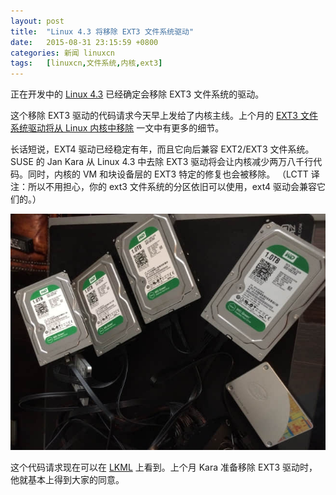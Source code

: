 ```yaml
---
layout: post
title:	"Linux 4.3 将移除 EXT3 文件系统驱动"
date:	2015-08-31 23:15:59 +0800 
categories:	新闻 linuxcn 
tags:	[linuxcn,文件系统,内核,ext3]
---
```



正在开发中的 [Linux 4.3](http://www.phoronix.com/scan.php?page=search&q=Linux+4.3) 已经确定会移除 EXT3 文件系统的驱动。


这个移除 EXT3 驱动的代码请求今天早上发给了内核主线。上个月的 [EXT3 文件系统驱动将从 Linux 内核中移除](http://www.phoronix.com/scan.php?page=news_item&px=Linux-Kernel-Dropping-EXT3) 一文中有更多的细节。


长话短说，EXT4 驱动已经稳定有年，而且它向后兼容 EXT2/EXT3 文件系统。SUSE 的 Jan Kara 从 Linux 4.3 中去除 EXT3 驱动将会让内核减少两万八千行代码。同时，内核的 VM 和块设备层的 EXT3 特定的修复也会被移除。 （LCTT 译注：所以不用担心，你的 ext3 文件系统的分区依旧可以使用，ext4 驱动会兼容它们的。）


![](/Asserts/Images/album/201508/31/225042btkmk67b6kkn5bht.jpeg)


这个代码请求现在可以在 [LKML](https://lkml.org/lkml/2015/8/31/22) 上看到。上个月 Kara 准备移除 EXT3 驱动时，他就基本上得到大家的同意。

